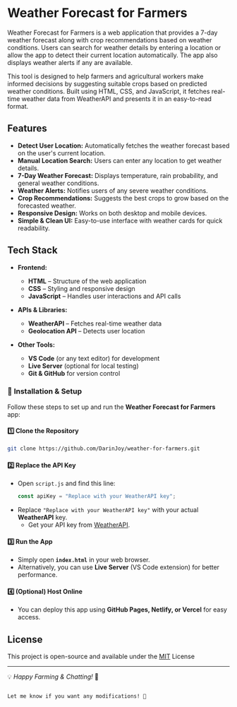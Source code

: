 
# Weather Forecast for Farmers

Weather Forecast for Farmers is a web application that provides a 7-day weather forecast along with crop recommendations based on weather conditions. Users can search for weather details by entering a location or allow the app to detect their current location automatically. The app also displays weather alerts if any are available.

This tool is designed to help farmers and agricultural workers make informed decisions by suggesting suitable crops based on predicted weather conditions. Built using HTML, CSS, and JavaScript, it fetches real-time weather data from WeatherAPI and presents it in an easy-to-read format.



## Features

- **Detect User Location:** Automatically fetches the weather forecast based on the user's current location.  
- **Manual Location Search:** Users can enter any location to get weather details.  
- **7-Day Weather Forecast:** Displays temperature, rain probability, and general weather conditions.  
- **Weather Alerts:** Notifies users of any severe weather conditions.  
- **Crop Recommendations:** Suggests the best crops to grow based on the forecasted weather.  
- **Responsive Design:** Works on both desktop and mobile devices.  
- **Simple & Clean UI:** Easy-to-use interface with weather cards for quick readability.  

##  Tech Stack

- **Frontend:**  
  -  **HTML** – Structure of the web application  
  -  **CSS** – Styling and responsive design  
  -  **JavaScript** – Handles user interactions and API calls  

- **APIs & Libraries:**  
  -  **WeatherAPI** – Fetches real-time weather data  
  -  **Geolocation API** – Detects user location  

- **Other Tools:**  
  -  **VS Code** (or any text editor) for development  
  -  **Live Server** (optional for local testing)  
  -  **Git & GitHub** for version control  

### 🔧 **Installation & Setup**  

Follow these steps to set up and run the **Weather Forecast for Farmers** app:  

#### **1️⃣ Clone the Repository**  
```sh
git clone https://github.com/DarinJoy/weather-for-farmers.git
```

#### **2️⃣ Replace the API Key**  
- Open `script.js` and find this line:  
  ```js
  const apiKey = "Replace with your WeatherAPI key";
  ```
- Replace `"Replace with your WeatherAPI key"` with your actual **WeatherAPI** key.  
  - Get your API key from [WeatherAPI](https://www.weatherapi.com/).  

#### **3️⃣ Run the App**  
- Simply open **`index.html`** in your web browser.  
- Alternatively, you can use **Live Server** (VS Code extension) for better performance.  

#### **4️⃣ (Optional) Host Online**  
- You can deploy this app using **GitHub Pages, Netlify, or Vercel** for easy access.  

## License

This project is open-source and available under the [MIT](https://choosealicense.com/licenses/mit/) License

---

💡 *Happy Farming & Chatting!* 🌱
```

Let me know if you want any modifications! 🚀
